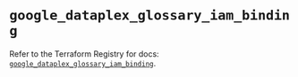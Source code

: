 # `google_dataplex_glossary_iam_binding`

Refer to the Terraform Registry for docs: [`google_dataplex_glossary_iam_binding`](https://registry.terraform.io/providers/hashicorp/google-beta/6.46.0/docs/resources/google_dataplex_glossary_iam_binding).
